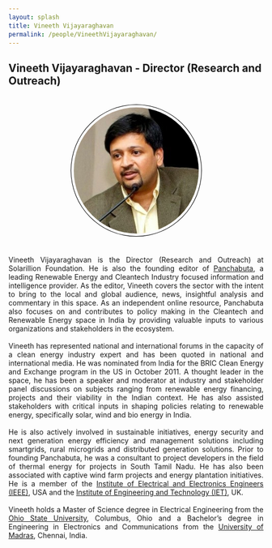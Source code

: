```yaml
---
layout: splash
title: Vineeth Vijayaraghavan
permalink: /people/VineethVijayaraghavan/
---
```

## Vineeth Vijayaraghavan - Director (Research and Outreach)
<br>
<center><img src="/assets/images/headshots/VineethVijayaraghavan.png" alt="Vineeth Vijayaraghavan" style="border-radius: 50%; padding: 5px; border: 1px solid #000"></center>
<br><br>
<div style="text-align: justify">
Vineeth Vijayaraghavan <a href="https://www.linkedin.com/in/vineethv"><i class="fab fa-fw fa-linkedin"></i></a> is the Director (Research and Outreach) at Solarillion Foundation. He is also the founding editor of <a href="http://panchabuta.com">Panchabuta</a>, a leading Renewable Energy and Cleantech Industry focused information and intelligence provider. As the editor, Vineeth covers the sector with the intent to bring to the local and global audience, news, insightful analysis and commentary in this space. As an independent online resource, Panchabuta also focuses on and contributes to policy making in the Cleantech and Renewable Energy space in India by providing valuable inputs to various organizations and stakeholders in the ecosystem.
<br><br>
Vineeth has represented national and international forums in the capacity of a clean energy industry expert and has been quoted in national and international media. He was nominated from India for the BRIC Clean Energy and Exchange program in the US in October 2011. A thought leader in the space, he has been a speaker and moderator at industry and stakeholder panel discussions on subjects ranging from renewable energy financing, projects and their viability in the Indian context. He has also assisted stakeholders with critical inputs in shaping policies relating to renewable energy, specifically solar, wind and bio energy in India.
<br><br>
He is also actively involved in sustainable initiatives, energy security and next generation energy efficiency and management solutions including smartgrids, rural microgrids and distributed generation solutions. Prior to founding Panchabuta, he was a consultant to project developers in the field of thermal energy for projects in South Tamil Nadu. He has also been associated with captive wind farm projects and energy plantation initiatives. He is a member of the <a href="https://ieee.org">Institute of Electrical and Electronics Engineers (IEEE)</a>, USA and the <a href="https://theiet.org">Institute of Engineering and Technology (IET)</a>, UK.
<br><br>
Vineeth holds a Master of Science degree in Electrical Engineering from the <a href="https://osu.edu">Ohio State University</a>, Columbus, Ohio and a Bachelor’s degree in Engineering in Electronics and Communications from the <a href="https://unom.ac.in">University of Madras</a>, Chennai, India.
</div>
